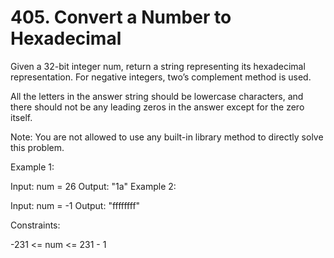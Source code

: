 # 405. Convert a Number to Hexadecimal

Given a 32-bit integer num, return a string representing its hexadecimal representation. For negative integers, two’s complement method is used.

All the letters in the answer string should be lowercase characters, and there should not be any leading zeros in the answer except for the zero itself.

Note: You are not allowed to use any built-in library method to directly solve this problem.

 

Example 1:

Input: num = 26
Output: "1a"
Example 2:

Input: num = -1
Output: "ffffffff"
 

Constraints:

-231 <= num <= 231 - 1